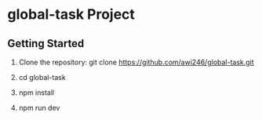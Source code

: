 # global-task Project

## Getting Started

1. Clone the repository:
   git clone https://github.com/awi246/global-task.git

2. cd global-task

3. npm install

4. npm run dev

